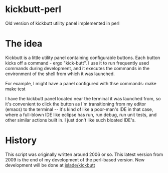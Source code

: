 # kickbutt-perl
Old version of kickbutt utility panel implemented in perl

The idea
========

Kickbutt is a little utility panel containing configurable buttons. Each button kicks off a command - ergo "kick-butt". I use it to run frequently used commands during development, and it executes the commands in the environment of the shell from which it was launched.

For example, I might have a panel configured with thse commands:
    make
    make test

I have the kickbutt panel located near the terminal it was launched from, so it's convenient to click the button as I'm transitioning from my editor (emacs) to the terminal -- it's kind of like a poor-man's IDE in that case, where a full-blown IDE like eclipse has run, run  debug, run unit tests, and other similar actions built in. I just don't like such bloated IDE's.


History
=======

This script was originally written around 2006 or so. This latest version from 2009 is the end of my development of the perl-based version. New development will be done at [jslade/kickbutt](http://github.com/jslade/kickbutt)

